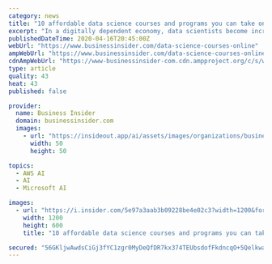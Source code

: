 ```yaml
---
category: news
title: "10 affordable data science courses and programs you can take online — offered by Harvard, MIT, and companies like IBM, Google, and Amazon"
excerpt: "In a digitally dependent economy, data scientists become increasingly important for companies looking to make the best decisions."
publishedDateTime: 2020-04-16T20:45:00Z
webUrl: "https://www.businessinsider.com/data-science-courses-online"
ampWebUrl: "https://www.businessinsider.com/data-science-courses-online?amp"
cdnAmpWebUrl: "https://www-businessinsider-com.cdn.ampproject.org/c/s/www.businessinsider.com/data-science-courses-online?amp"
type: article
quality: 43
heat: 43
published: false

provider:
  name: Business Insider
  domain: businessinsider.com
  images:
    - url: "https://insideout.app/ai/assets/images/organizations/businessinsider.com-50x50.jpg"
      width: 50
      height: 50

topics:
  - AWS AI
  - AI
  - Microsoft AI

images:
  - url: "https://i.insider.com/5e97a3aab3b09228be4e02c3?width=1200&format=jpeg"
    width: 1200
    height: 600
    title: "10 affordable data science courses and programs you can take online — offered by Harvard, MIT, and companies like IBM, Google, and Amazon"

secured: "56GKljwAwdsCiGj3fYC1zgr0MyDeQfDR7kx374TEUbsdofFkdncqO+5Qelkwa7VveFzWXHeNgmIIF8ZFlDuqnFRS/92VGBn+9dH4r9sWb+lXa2V/uovX03iMuj0pbSknoytfLlwBUsx6OVevVn+1PFAKHQIb6JTjbyrqDXjPOn5FRlKbjGFsr6KEluhWB89bX7dkSMEbIUH7+vKj/Dt9DYURrhLN/fp15/lRllpTlRwa3VHuGrx/PanE94Egeqxvl6EJZwNpjMpjhqSl3MHYTNtKxNyFczHD4MRSh66vVdl/14QK8If6Xuc+EjiRUqowc+Ct1VoJr7F2CNesdF2empcSyfjJSX9cJFd4LaZaDc2wgoKF3apSWc/jCQFTDucRZrzM6aoF8XK2XPyXQ1YAhJ/EBzX3RyUyYrMjEv/gfvGhJfVu/Vh02QBkz6AcVkySYWCHqMNnqIQfM+oVlxDvp56OVSbrxDSFh3T3XvhPd4E=;EXp7n5/gR2FPUVLf8xd5xQ=="
---
```



